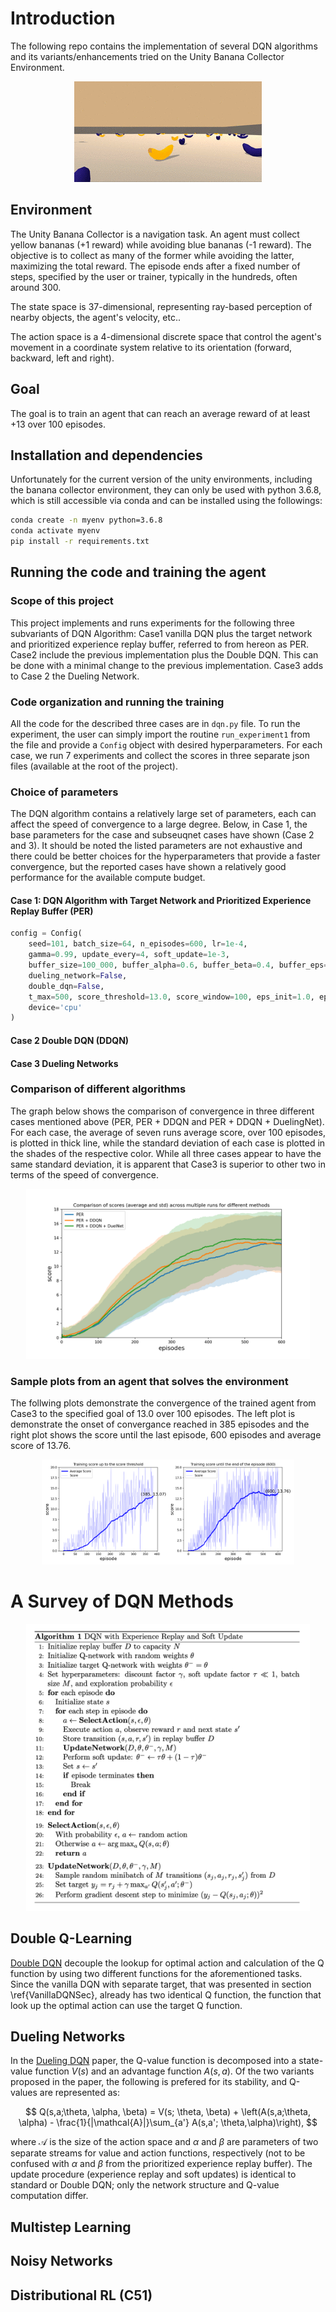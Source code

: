 # Introduction
The following repo contains the implementation of several DQN algorithms and its variants/enhancements tried on the Unity Banana Collector Environment. 

<div style="text-align:center">

![image](./pics/banana_env_animation.gif)
</div>

## Environment
The Unity Banana Collector is a navigation task. An agent must collect yellow bananas (+1 reward) while avoiding blue bananas (-1 reward). The objective is to collect as many of the former while avoiding the latter, maximizing the total reward. The episode ends after a fixed number of steps, specified by the user or trainer, typically in the hundreds, often around 300.

The state space is 37-dimensional, representing ray-based perception of nearby objects, the agent's velocity, etc..

The action space is a 4-dimensional discrete space that control the agent's movement in a coordinate system relative to its orientation (forward, backward, left and right).

## Goal
The goal is to train an agent that can reach an average reward of at least +13 over 100 episodes.



## Installation and dependencies
Unfortunately for the current version of the unity environments, including the banana collector environment, they can only be used with python 3.6.8, which is still accessible via conda and can be installed using the followings:

```bash
conda create -n myenv python=3.6.8 
conda activate myenv
pip install -r requirements.txt
```

## Running the code and training the agent

### Scope of this project
This project implements and runs experiments for the following three subvariants of DQN Algorithm: Case1  vanilla DQN plus the target network and prioritized experience replay buffer, referred to from hereon as PER. Case2 include the previous implementation plus the Double DQN. This can be done with a minimal change to the previous implementation. Case3 adds to Case 2 the Dueling Network.

### Code organization and running the training
All the code for the described three cases are in `dqn.py` file. To run the experiment, the user can simply import the routine `run_experiment1` from the file and provide a `Config` object with desired hyperparameters. For each case, we run 7 experiments and collect the scores in three separate json files (available at the root of the project).

### Choice of parameters 
The DQN algorithm contains a relatively large set of parameters, each can affect the speed of convergence to a large degree. Below, in Case 1, the base parameters for the case and subseuqnet cases have shown (Case 2 and 3). It should be noted the listed parameters are not exhaustive and there could be better choices for the hyperparameters that provide a faster convergence, but the reported cases have shown a relatively good performance for the available compute budget. 

#### Case 1: DQN Algorithm with Target Network and Prioritized Experience Replay Buffer (PER)
```python 
config = Config(
    seed=101, batch_size=64, n_episodes=600, lr=1e-4,
    gamma=0.99, update_every=4, soft_update=1e-3,
    buffer_size=100_000, buffer_alpha=0.6, buffer_beta=0.4, buffer_eps=1e-5, buffer_beta_anneal_steps=100_000,
    dueling_network=False,
    double_dqn=False,
    t_max=500, score_threshold=13.0, score_window=100, eps_init=1.0, eps_final=0.01, eps_decay=0.975,
    device='cpu'
) 
``` 

#### Case 2 Double DQN (DDQN)
#### Case 3 Dueling Networks


### Comparison of different algorithms

The graph below shows the comparison of convergence in three different cases mentioned above (PER, PER + DDQN and PER + DDQN + DuelingNet). For each case, the average of seven runs average score, over 100 episodes, is plotted in thick line, while the standard deviation of each case is plotted in the shades of the respective color. While all three cases appear to have the same standard deviation, it is apparent that Case3 is superior to other two in terms of the speed of convergence. 

<div style="width:90%; margin:auto;">

![](pics/score_comparison.png)
</div>



### Sample plots from an agent that solves the environment
The follwing plots demonstrate the convergence of the trained agent from Case3 to the specified goal of 13.0 over 100 episodes. The left plot is demonstrate the onset of convergance reached in 385 episodes and the right plot shows the score until the last episode, 600 episodes and average score of 13.76. 

<div style="width:80%; margin:auto;">

![](pics/plot_single_runs.png)
</div>


# A Survey of DQN Methods

<div style="width:90%; margin:auto;">

![](pics/dqn_algo.png)
</div>

## Double Q-Learning
[Double DQN](https://arxiv.org/abs/1509.06461) decouple the lookup for optimal action and calculation of the Q function by using two different functions for the aforementioned tasks. Since the vanilla DQN with separate target, that was presented in section \ref{VanillaDQNSec}, already has two identical Q function, the function that look up the optimal action can use the target Q function. 

## Dueling Networks
In the [Dueling DQN](https://arxiv.org/abs/1511.06581) paper, the Q-value function is decomposed into a state-value function $V(s)$ and an advantage function $A(s,a)$. Of the two variants proposed in the paper, the following is prefered for its stability, and Q-values are represented as:

$$
Q(s,a;\theta, \alpha, \beta) = V(s; \theta, \beta) + \left(A(s,a;\theta, \alpha) - \frac{1}{|\mathcal{A}|}\sum_{a'} A(s,a'; \theta,\alpha)\right),
$$ 

where $\mathcal{A}$ is the size of the action space and $\alpha$ and $\beta$ are parameters of two separate streams for value and action functions, respectively (not to be confused with $\alpha$ and $\beta$ from the prioritized experience replay buffer). The update procedure (experience replay and soft updates) is identical to standard or Double DQN; only the network structure and Q-value computation differ.

## Multistep Learning
## Noisy Networks
## Distributional RL (C51)